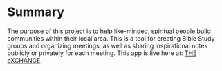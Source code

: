 # Summary
The purpose of this project is to help like-minded, spiritual people build communities within their local area.  This is a tool for creating Bible Study groups and organizing meetings, as well as sharing inspirational notes publicly or privately for each meeting.  This app is live here at: [THE eXCHANGE](https://tiy-gracelee-the-exchange-frontend.surge.sh/#/home).
